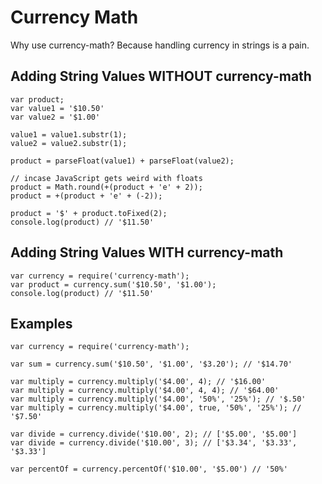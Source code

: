 # Currency Math
Why use currency-math? Because handling currency in strings is a pain.

## Adding String Values WITHOUT currency-math
```
var product;
var value1 = '$10.50'
var value2 = '$1.00'

value1 = value1.substr(1);
value2 = value2.substr(1);

product = parseFloat(value1) + parseFloat(value2);

// incase JavaScript gets weird with floats
product = Math.round(+(product + 'e' + 2));
product = +(product + 'e' + (-2));

product = '$' + product.toFixed(2);
console.log(product) // '$11.50'
```

## Adding String Values WITH currency-math
```
var currency = require('currency-math');
var product = currency.sum('$10.50', '$1.00'); 
console.log(product) // '$11.50'
```

## Examples
```
var currency = require('currency-math');

var sum = currency.sum('$10.50', '$1.00', '$3.20'); // '$14.70'

var multiply = currency.multiply('$4.00', 4); // '$16.00'
var multiply = currency.multiply('$4.00', 4, 4); // '$64.00'
var multiply = currency.multiply('$4.00', '50%', '25%'); // '$.50'
var multiply = currency.multiply('$4.00', true, '50%', '25%'); // '$7.50'

var divide = currency.divide('$10.00', 2); // ['$5.00', '$5.00']
var divide = currency.divide('$10.00', 3); // ['$3.34', '$3.33', '$3.33']

var percentOf = currency.percentOf('$10.00', '$5.00') // '50%' 
```